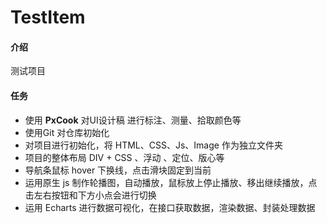 # TestItem

#### 介绍
测试项目

#### 任务

- 使用 **PxCook** 对UI设计稿 进行标注、测量、拾取颜色等
- 使用Git 对仓库初始化
- 对项目进行初始化，将 HTML、CSS、Js、Image 作为独立文件夹
- 项目的整体布局 DIV + CSS 、浮动 、定位、版心等
- 导航条鼠标 hover 下换线，点击滑块固定到当前
- 运用原生 js 制作轮播图，自动播放，鼠标放上停止播放、移出继续播放，点击左右按钮和下方小点会进行切换
- 运用 Echarts 进行数据可视化，在接口获取数据，渲染数据、封装处理数据


